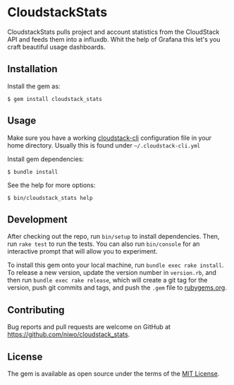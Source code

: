# CloudstackStats

CloudstackStats pulls project and account statistics from the CloudStack API and feeds them into a influxdb.
Whit the help of Grafana this let's you craft beautiful usage dashboards.

## Installation

Install the gem as:

    $ gem install cloudstack_stats

## Usage

Make sure you have a working [cloudstack-cli](https://github.com/niwo/cloudstack-cli) configuration file in your home directory.
Usually this is found under `~/.cloudstack-cli.yml`

Install gem dependencies:

    $ bundle install

See the help for more options:

    $ bin/cloudstack_stats help


## Development

After checking out the repo, run `bin/setup` to install dependencies. Then, run `rake test` to run the tests. You can also run `bin/console` for an interactive prompt that will allow you to experiment.

To install this gem onto your local machine, run `bundle exec rake install`. To release a new version, update the version number in `version.rb`, and then run `bundle exec rake release`, which will create a git tag for the version, push git commits and tags, and push the `.gem` file to [rubygems.org](https://rubygems.org).

## Contributing

Bug reports and pull requests are welcome on GitHub at https://github.com/niwo/cloudstack_stats.


## License

The gem is available as open source under the terms of the [MIT License](http://opensource.org/licenses/MIT).
